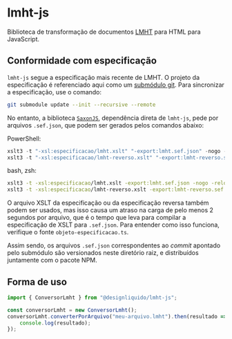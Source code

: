 # lmht-js

Biblioteca de transformação de documentos [LMHT](https://github.com/DesignLiquido/LMHT) para HTML para JavaScript.

## Conformidade com especificação 

`lmht-js` segue a especificação mais recente de LMHT. O projeto da especificação é referenciado aqui como um [submódulo git](https://git-scm.com/docs/git-submodule/pt_BR). Para sincronizar a especificação, use o comando:

```sh
git submodule update --init --recursive --remote
```

No entanto, a biblioteca [`SaxonJS`](https://www.npmjs.com/package/saxon-js), dependência direta de `lmht-js`, pede por arquivos `.sef.json`, que podem ser gerados pelos comandos abaixo:

PowerShell:
```powershell
xslt3 -t "-xsl:especificacao/lmht.xslt" "-export:lmht.sef.json" -nogo -relocate
xslt3 -t "-xsl:especificacao/lmht-reverso.xslt" "-export:lmht-reverso.sef.json" -nogo -relocate
```

bash, zsh:
```sh
xslt3 -t -xsl:especificacao/lmht.xslt -export:lmht.sef.json -nogo -relocate
xslt3 -t -xsl:especificacao/lmht-reverso.xslt -export:lmht-reverso.sef.json -nogo -relocate
```

O arquivo XSLT da especificação ou da especificação reversa também podem ser usados, mas isso causa um atraso na carga de pelo menos 2 segundos por arquivo, que é o tempo que leva para compilar a especificação de XSLT para `.sef.json`. Para entender como isso funciona, verifique o fonte `objeto-especificacao.ts`. 

Assim sendo, os arquivos `.sef.json` correspondentes ao _commit_ apontado pelo submódulo são versionados neste diretório raiz, e distribuídos juntamente com o pacote NPM.

## Forma de uso

```js
import { ConversorLmht } from "@designliquido/lmht-js";

const conversorLmht = new ConversorLmht();
conversorLmht.converterPorArquivo("meu-arquivo.lmht").then(resultado => {
    console.log(resultado);
});
```

